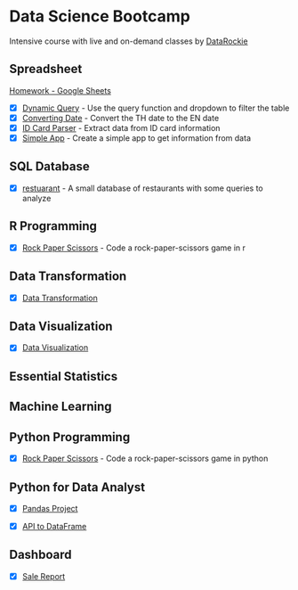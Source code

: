 # Data Science Bootcamp
Intensive course with live and on-demand classes by [DataRockie](https://datarockie.com/data-science-bootcamp/)  

## Spreadsheet
[Homework - Google Sheets](https://docs.google.com/spreadsheets/d/1W0MzkBgQZTEoTQroXZHpT8kjcYdhfPxjvsuN1NTdkJo/edit?usp=sharing)  

- [x] [Dynamic Query](https://cchayanin.github.io/quartz/project/datarockie/google-sheets/homework-googlesheets/#dynamic-query) - Use the query function and dropdown to filter the table  
- [x] [Converting Date](https://cchayanin.github.io/quartz/project/datarockie/google-sheets/homework-googlesheets/#converting-date) - Convert the TH date to the EN date  
- [x] [ID Card Parser](https://cchayanin.github.io/quartz/project/datarockie/google-sheets/homework-googlesheets/#id-card-parser) - Extract data from ID card information  
- [x] [Simple App](https://cchayanin.github.io/quartz/project/datarockie/google-sheets/homework-googlesheets/#simple-app) - Create a simple app to get information from data  

## SQL Database
- [x] [restuarant](./sql) - A small database of restaurants with some queries to analyze  

## R Programming
- [x] [Rock Paper Scissors](./r) - Code a rock-paper-scissors game in r  

## Data Transformation
- [x] [Data Transformation](./data-transformation/)
## Data Visualization
- [x] [Data Visualization](./data-visualization/)
## Essential Statistics

## Machine Learning

## Python Programming
- [x] [Rock Paper Scissors](./python) - Code a rock-paper-scissors game in python  

## Python for Data Analyst
- [x] [Pandas Project](https://datalore.jetbrains.com/view/notebook/xWBXZAFAFDDdvjWkPwsKxp)
- [x] [API to DataFrame](https://datalore.jetbrains.com/view/notebook/xoyGZfuW3IKUO3Fl3y0E44)


## Dashboard
- [x] [Sale Report](https://lookerstudio.google.com/reporting/da88a8bb-2cd2-4e27-b967-5b25d1037867)
